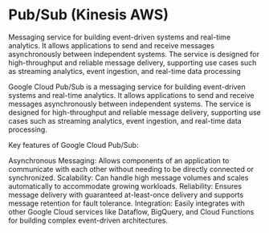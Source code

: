 # Pub/Sub (Kinesis AWS)
Messaging service for building event-driven systems and real-time analytics. It allows applications to send and receive messages asynchronously between independent systems. The service is designed for high-throughput and reliable message delivery, supporting use cases such as streaming analytics, event ingestion, and real-time data processing

Google Cloud Pub/Sub is a messaging service for building event-driven systems and real-time analytics. It allows applications to send and receive messages asynchronously between independent systems. The service is designed for high-throughput and reliable message delivery, supporting use cases such as streaming analytics, event ingestion, and real-time data processing.

Key features of Google Cloud Pub/Sub:

Asynchronous Messaging: Allows components of an application to communicate with each other without needing to be directly connected or synchronized.
Scalability: Can handle high message volumes and scales automatically to accommodate growing workloads.
Reliability: Ensures message delivery with guaranteed at-least-once delivery and supports message retention for fault tolerance.
Integration: Easily integrates with other Google Cloud services like Dataflow, BigQuery, and Cloud Functions for building complex event-driven architectures.